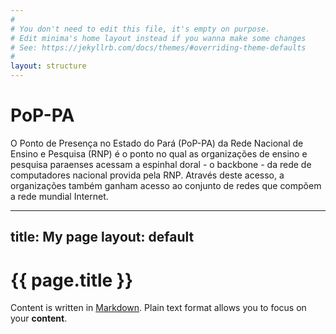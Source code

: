```yaml
---
#
# You don't need to edit this file, it's empty on purpose.
# Edit minima's home layout instead if you wanna make some changes
# See: https://jekyllrb.com/docs/themes/#overriding-theme-defaults
#
layout: structure
---
```

<h1>PoP-PA</h1>
<p>O Ponto de Presença no Estado do Pará (PoP-PA) da Rede Nacional de Ensino e Pesquisa (RNP) é o ponto no qual as organizações de ensino e pesquisa paraenses acessam a espinhal doral - o backbone - da rede de computadores nacional provida pela RNP. Através deste acesso, a organizações também ganham acesso ao conjunto de redes que compõem a rede mundial Internet.</p>

---
title: My page
layout: default
---

# {{ page.title }}

Content is written in [Markdown](https://learnxinyminutes.com/docs/markdown/). Plain text format allows you to focus on your **content**.

<!--
You can use HTML elements in Markdown, such as the comment element, and they won't be affected by a markdown parser. However, if you create an HTML element in your markdown file, you cannot use markdown syntax within that element's contents.
-->
